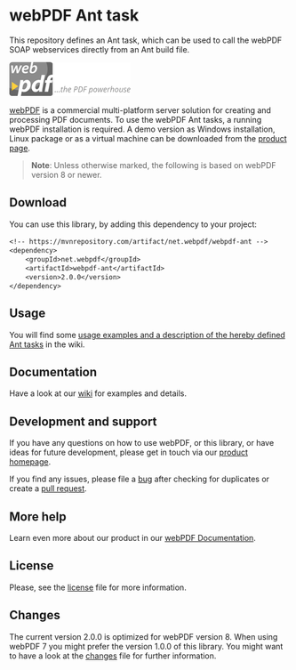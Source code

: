 # webPDF Ant task
This repository defines an Ant task, which can be used to call the webPDF SOAP webservices directly from an Ant build file. 

![webPDF Logo](images/logo.png)

[webPDF](https://www.webpdf.de/) is a commercial multi-platform server solution for creating and processing PDF documents. To use the webPDF Ant tasks, a running webPDF installation is required. A demo version as Windows installation, Linux package or as a virtual machine can be downloaded from the [product page](https://www.webpdf.de/en/download-web-pdf.html).

> **Note**: Unless otherwise marked, the following is based on webPDF version 8 or newer.

## Download
You can use this library, by adding this dependency to your project:
```
<!-- https://mvnrepository.com/artifact/net.webpdf/webpdf-ant -->
<dependency>
    <groupId>net.webpdf</groupId>
    <artifactId>webpdf-ant</artifactId>
    <version>2.0.0</version>
</dependency>
```

## Usage
You will find some [usage examples and a description of the hereby defined Ant tasks](https://github.com/softvision-dev/webpdf-ant/wiki/Usage) in the wiki.

## Documentation
Have a look at our [wiki](https://github.com/softvision-dev/webpdf-ant/wiki) for examples and details.
   
## Development and support
If you have any questions on how to use webPDF, or this library, or have ideas for future development, please get in touch via our [product homepage](https://www.webpdf.de).
 
If you find any issues, please file a [bug](https://github.com/softvision-dev/webpdf-wsclient/issues) after checking for duplicates or create a [pull request](https://github.com/softvision-dev/webpdf-ant/pulls).
   
## More help
Learn even more about our product in our [webPDF Documentation](https://www.webpdf.de/en/documentation).

## License
Please, see the [license](LICENSE) file for more information.

## Changes
The current version 2.0.0 is optimized for webPDF version 8. When using webPDF 7 you might prefer the version 1.0.0 of this library.
You might want to have a look at the [changes](CHANGES.md) file for further information.